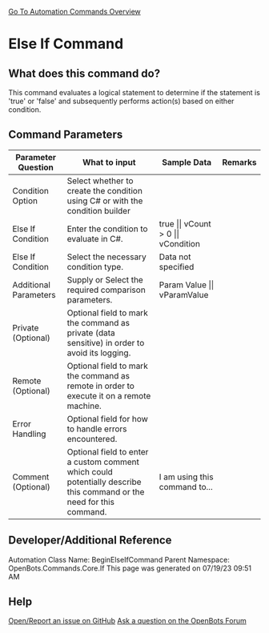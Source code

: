 <!--TITLE: Else If Command -->
<!-- SUBTITLE: a command in the Core Commands\If group. -->
[Go To Automation Commands Overview](/automation-commands)


# Else If Command


## What does this command do?
This command evaluates a logical statement to determine if the statement is 'true' or 'false' and subsequently performs action(s) based on either condition.


## Command Parameters
| Parameter Question   	| What to input  	|  Sample Data 	| Remarks  	|
| ---                    | ---               | ---           | ---       |
|Condition Option|Select whether to create the condition using C# or with the condition builder|||
|Else If Condition|Enter the condition to evaluate in C#.|true \|\| vCount > 0 \|\| vCondition||
|Else If Condition|Select the necessary condition type.|Data not specified||
|Additional Parameters|Supply or Select the required comparison parameters.|Param Value \|\| vParamValue||
|Private (Optional)|Optional field to mark the command as private (data sensitive) in order to avoid its logging.|||
|Remote (Optional)|Optional field to mark the command as remote in order to execute it on a remote machine.|||
|Error Handling|Optional field for how to handle errors encountered.|||
|Comment (Optional)|Optional field to enter a custom comment which could potentially describe this command or the need for this command.|I am using this command to...||


## Developer/Additional Reference
Automation Class Name: BeginElseIfCommand
Parent Namespace: OpenBots.Commands.Core.If
This page was generated on 07/19/23 09:51 AM


## Help
[Open/Report an issue on GitHub](https://github.com/OpenBotsAI/OpenBots.Studio/issues/new)
[Ask a question on the OpenBots Forum](https://openbots.ai/forums/)

